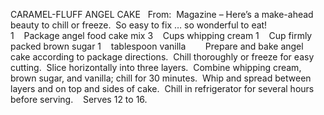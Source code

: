 CARAMEL-FLUFF ANGEL CAKE
 
From:  Magazine – Here’s a make-ahead beauty to chill or freeze.  So easy to fix … so wonderful to eat!
 
 
1    Package angel food cake mix
3    Cups whipping cream
1    Cup firmly packed brown sugar
1    tablespoon vanilla
    
 
Prepare and bake angel cake according to package directions.  Chill thoroughly or freeze for easy cutting.  Slice horizontally into three layers.  Combine whipping cream, brown sugar, and vanilla; chill for 30 minutes.  Whip and spread between layers and on top and sides of cake.  Chill in refrigerator for several hours before serving.
  
Serves 12 to 16.
 
